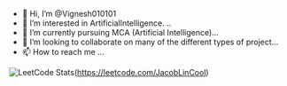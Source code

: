 - 👋 Hi, I’m @Vignesh010101
- 👀 I’m interested in ArtificialIntelligence. ..
- 🌱 I’m currently pursuing MCA (Artificial Intelligence)...
- 💞️ I’m looking to collaborate on many of the different types of project...
- 📫 How to reach me ...

![LeetCode Stats](https://leetcard.jacoblin.cool/Sci-fi-vy?theme=light&font=Skranji&ext=activity)(https://leetcode.com/JacobLinCool)

<!---
Vignesh010101/Vignesh010101 is a ✨ special ✨ repository because its `README.md` (this file) appears on your GitHub profile.
You can click the Preview link to take a look at your changes.
--->
